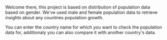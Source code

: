 Welcome there, this project is based on distribution of population data based on gender.
We've used male and female population data to retrieve insights about any countries population growth.

You can enter the country name for which you want to check the population data for, additionaly you can also compare it with another country's data.
